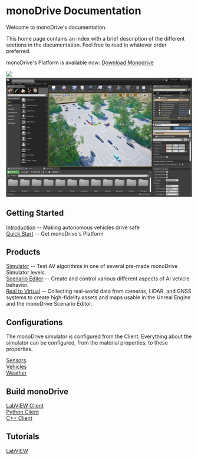 # monoDrive Documentation

Welcome to monoDrive's documentation.

This home page contains an index with a brief description of the different sections in the documentation. Feel free to read in whatever order preferred.

monoDrive's Platform is available now: [Download Monodrive](https://lumen.ni.com/nicif/US/GB_EVALTLKTLVMONODRIVE/content.xhtml)

<div class="img_container">
<img class='md_img' src="./monodrive_simulator.png"/>
<div class="space"></div>
<img class='md_img' src="./monodrive_scenario_editor.png"/>
</div>

## Getting Started

[Introduction](intro_information.md) -- Making autonomous vehicles drive safe<br />
[Quick Start](Getting_Started.md) -- Get monoDrive's Platform

## Products

[Simulator](Simulator.md) -- Test AV algorithms in one of several pre-made monoDrive Simulator levels. <br />
[Scenario Editor](scenario_editor/scenarios.md) -- Create and control various different aspects of AI vehicle behavior.<br />
[Real to Virtual](r2v/about.md) -- Collecting real-world data from cameras, LiDAR, and GNSS systems to create high-fidelity assets and maps usable in the Unreal Engine and the monoDrive Scenario Editor.

## Configurations
The monoDrive simulator is configured from the Client. Everything about the simulator can be configured, from the material properties, to these properties.

[Sensors](monoDrive_home/Common.md) <br />
[Vehicles](monoDrive_home/Vehicle-Configuration.md) <br />
[Weather](monoDrive_home/Weather.md)

## Build monoDrive

[LabVIEW Client](LV_client/quick_start/LabVIEW_client_quick_start.md) <br />
[Python Client](python_client/quick_start.md) <br />
[C++ Client](cpp_client/cpp_quick_start.md)

## Tutorials

[LabVIEW](LV_client/tutorials/Setup.md) <br />


